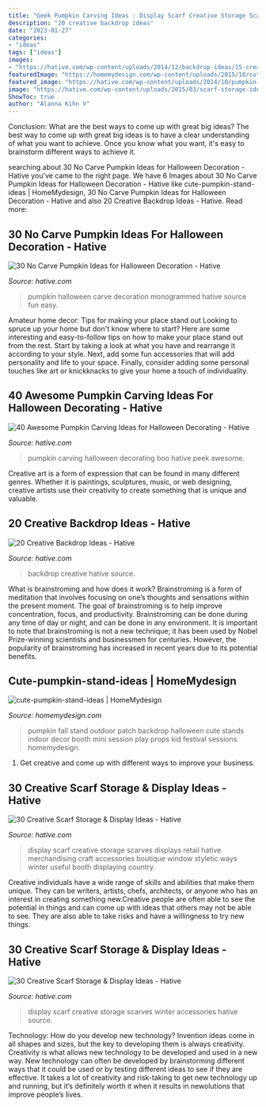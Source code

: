 ```yaml
---
title: "Geek Pumpkin Carving Ideas : Display Scarf Creative Storage Scarves Displays Retail Hative Merchandising Craft Accessories Boutique Window Styletic Ways Winter Useful Booth Displaying Country"
description: "20 creative backdrop ideas"
date: "2023-01-27"
categories:
- "ideas"
tags: ["ideas"]
images:
- "https://hative.com/wp-content/uploads/2014/12/backdrop-ideas/15-creative-backdrop-ideas.jpg"
featuredImage: "https://homemydesign.com/wp-content/uploads/2015/10/cute-pumpkin-stand-ideas.jpg"
featured_image: "https://hative.com/wp-content/uploads/2014/10/pumpkin-carving-ideas/36-peek-a-boo.jpg"
image: "https://hative.com/wp-content/uploads/2015/03/scarf-storage-ideas/17-creative-scarf-storage-and-display-ideas.jpg"
ShowToc: true
author: "Alanna Kihn V"
---
```



Conclusion: What are the best ways to come up with great big ideas?
The best way to come up with great big ideas is to have a clear understanding of what you want to achieve. Once you know what you want, it's easy to brainstorm different ways to achieve it.

	

		
searching about 30 No Carve Pumpkin Ideas for Halloween Decoration - Hative you've came to the right page. We have 6 Images about 30 No Carve Pumpkin Ideas for Halloween Decoration - Hative like cute-pumpkin-stand-ideas | HomeMydesign, 30 No Carve Pumpkin Ideas for Halloween Decoration - Hative and also 20 Creative Backdrop Ideas - Hative. Read more:
		
    
## 30 No Carve Pumpkin Ideas For Halloween Decoration - Hative

<img loading=lazy src="https://hative.com/wp-content/uploads/2014/10/no-carve-pumpkin-ideas/3-monogrammed-pumpkin.jpg" onerror="this.onerror=null;this.src='https://tse1.mm.bing.net/th?id=OIP.RLIi6r2IJL7LTAVcIEY5kwHaJ4&amp;pid=15.1';" alt="30 No Carve Pumpkin Ideas for Halloween Decoration - Hative">

_Source: hative.com_

>pumpkin halloween carve decoration monogrammed hative source fun easy. 

	

Amateur home decor: Tips for making your place stand out
Looking to spruce up your home but don't know where to start? Here are some interesting and easy-to-follow tips on how to make your place stand out from the rest. Start by taking a look at what you have and rearrange it according to your style. Next, add some fun accessories that will add personality and life to your space. Finally, consider adding some personal touches like art or knickknacks to give your home a touch of individuality.

    
## 40 Awesome Pumpkin Carving Ideas For Halloween Decorating - Hative

<img loading=lazy src="https://hative.com/wp-content/uploads/2014/10/pumpkin-carving-ideas/36-peek-a-boo.jpg" onerror="this.onerror=null;this.src='https://tse2.mm.bing.net/th?id=OIP.fLGVosCzVWFA8AS1ujKWEAHaHa&amp;pid=15.1';" alt="40 Awesome Pumpkin Carving Ideas for Halloween Decorating - Hative">

_Source: hative.com_

>pumpkin carving halloween decorating boo hative peek awesome. 

	

Creative art is a form of expression that can be found in many different genres. Whether it is paintings, sculptures, music, or web designing, creative artists use their creativity to create something that is unique and valuable.

    
## 20 Creative Backdrop Ideas - Hative

<img loading=lazy src="https://hative.com/wp-content/uploads/2014/12/backdrop-ideas/15-creative-backdrop-ideas.jpg" onerror="this.onerror=null;this.src='https://tse4.mm.bing.net/th?id=OIP.jwmRt-z7T6XjPxgeV9cKIgHaLH&amp;pid=15.1';" alt="20 Creative Backdrop Ideas - Hative">

_Source: hative.com_

>backdrop creative hative source. 

	

What is brainstroming and how does it work?
Brainstroming is a form of meditation that involves focusing on one’s thoughts and sensations within the present moment. The goal of brainstroming is to help improve concentration, focus, and productivity. Brainstroming can be done during any time of day or night, and can be done in any environment. It is important to note that brainstroming is not a new technique; it has been used by Nobel Prize-winning scientists and businessmen for centuries. However, the popularity of brainstroming has increased in recent years due to its potential benefits.

    
## Cute-pumpkin-stand-ideas | HomeMydesign

<img loading=lazy src="https://homemydesign.com/wp-content/uploads/2015/10/cute-pumpkin-stand-ideas.jpg" onerror="this.onerror=null;this.src='https://tse3.mm.bing.net/th?id=OIP.WsQ-bLmusRjBXi0C_vMYKgHaKZ&amp;pid=15.1';" alt="cute-pumpkin-stand-ideas | HomeMydesign">

_Source: homemydesign.com_

>pumpkin fall stand outdoor patch backdrop halloween cute stands indoor decor booth mini session play props kid festival sessions homemydesign. 

	

1. Get creative and come up with different ways to improve your business.

    
## 30 Creative Scarf Storage &amp; Display Ideas - Hative

<img loading=lazy src="https://hative.com/wp-content/uploads/2015/03/scarf-storage-ideas/17-creative-scarf-storage-and-display-ideas.jpg" onerror="this.onerror=null;this.src='https://tse3.mm.bing.net/th?id=OIP.7onQGp7u7eREoCCPuyHARwHaFj&amp;pid=15.1';" alt="30 Creative Scarf Storage &amp; Display Ideas - Hative">

_Source: hative.com_

>display scarf creative storage scarves displays retail hative merchandising craft accessories boutique window styletic ways winter useful booth displaying country. 

	

Creative individuals have a wide range of skills and abilities that make them unique. They can be writers, artists, chefs, architects, or anyone who has an interest in creating something new.Creative people are often able to see the potential in things and can come up with ideas that others may not be able to see. They are also able to take risks and have a willingness to try new things.

    
## 30 Creative Scarf Storage &amp; Display Ideas - Hative

<img loading=lazy src="https://hative.com/wp-content/uploads/2015/03/scarf-storage-ideas/5-creative-scarf-storage-and-display-ideas.jpg" onerror="this.onerror=null;this.src='https://tse3.mm.bing.net/th?id=OIP.C7vsjFHEckY2RiPxWHCaIwHaOn&amp;pid=15.1';" alt="30 Creative Scarf Storage &amp; Display Ideas - Hative">

_Source: hative.com_

>display scarf creative storage scarves winter accessories hative source. 

	

Technology: How do you develop new technology?
Invention ideas come in all shapes and sizes, but the key to developing them is always creativity. Creativity is what allows new technology to be developed and used in a new way. New technology can often be developed by brainstorming different ways that it could be used or by testing different ideas to see if they are effective. It takes a lot of creativity and risk-taking to get new technology up and running, but it’s definitely worth it when it results in newolutions that improve people’s lives.

